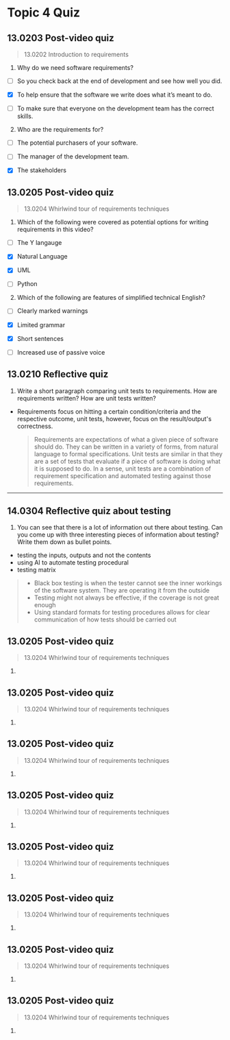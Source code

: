 # Topic 4 Quiz

## 13.0203 Post-video quiz

> 13.0202 Introduction to requirements

1. Why do we need software requirements?

- [ ] So you check back at the end of development and see how well you did.

- [x] To help ensure that the software we write does what it’s meant to do.

- [ ] To make sure that everyone on the development team has the correct skills.

2. Who are the requirements for?

- [ ] The potential purchasers of your software.

- [ ] The manager of the development team.

- [x] The stakeholders

## 13.0205 Post-video quiz

> 13.0204 Whirlwind tour of requirements techniques

1. Which of the following were covered as potential options for writing requirements in this video?

- [ ] The Y langauge

- [x] Natural Language

- [x] UML

- [ ] Python

2. Which of the following are features of simplified technical English?

- [ ] Clearly marked warnings

- [x] Limited grammar

- [x] Short sentences

- [ ] Increased use of passive voice

## 13.0210 Reflective quiz

1. Write a short paragraph comparing unit tests to requirements. How are requirements written? How are unit tests written? 

- Requirements focus on hitting a certain condition/criteria and the respective outcome, unit tests, however, focus on the result/output's correctness. 

    > Requirements are expectations of what a given piece of software should do. They can be written in a variety of forms, from natural language to formal specifications. Unit tests are similar in that they are a set of tests that evaluate if a piece of software is doing what it is supposed to do. In a sense, unit tests are a combination of requirement specification and automated testing against those requirements. 

---

## 14.0304 Reflective quiz about testing

1. You can see that there is a lot of information out there about testing. Can you come up with three interesting pieces of information about testing? Write them down as bullet points. 

- testing the inputs, outputs and not the contents
- using AI to automate testing procedural
- testing matrix

> * Black box testing is when the tester cannot see the inner workings of the software system. They are operating it from the outside
> * Testing might not always be effective, if the coverage is not great enough
> * Using standard formats for testing procedures allows for clear communication of how tests should be carried out

## 13.0205 Post-video quiz

> 13.0204 Whirlwind tour of requirements techniques

1.

## 13.0205 Post-video quiz

> 13.0204 Whirlwind tour of requirements techniques

1.

## 13.0205 Post-video quiz

> 13.0204 Whirlwind tour of requirements techniques

1.

## 13.0205 Post-video quiz

> 13.0204 Whirlwind tour of requirements techniques

1.

## 13.0205 Post-video quiz

> 13.0204 Whirlwind tour of requirements techniques

1.

## 13.0205 Post-video quiz

> 13.0204 Whirlwind tour of requirements techniques

1.

## 13.0205 Post-video quiz

> 13.0204 Whirlwind tour of requirements techniques

1.

## 13.0205 Post-video quiz

> 13.0204 Whirlwind tour of requirements techniques

1.
